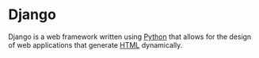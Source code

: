 # Django

 Django is a web framework written using [Python](/wiki/Python) that allows for the design of web applications that generate [HTML](wiki/HTML) dynamically.
